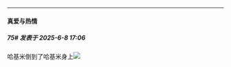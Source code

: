 ﻿
*****

####  真爱与热情  
##### 75#       发表于 2025-6-8 17:06

哈基米倒到了哈基米身上<img src="https://static.stage1st.com/image/smiley/face2017/067.png" referrerpolicy="no-referrer">

